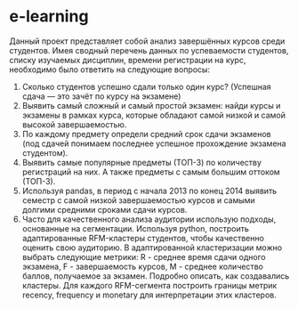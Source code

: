 # e-learning

Данный проект представляет собой анализ завершённых курсов среди студентов. Имея сводный перечень данных по успеваемости студентов,
списку изучаемых дисциплин, времени регистрации на курс, необходимо было ответить на следующие вопросы: 


1. Сколько студентов успешно сдали только один курс? (Успешная сдача — это зачёт по курсу на экзамене)
2. Выявить самый сложный и самый простой экзамен: найди курсы и экзамены в рамках курса, которые обладают самой низкой и самой высокой завершаемостью.
3. По каждому предмету определи средний срок сдачи экзаменов (под сдачей понимаем последнее успешное прохождение экзамена студентом).
4.  Выявить самые популярные предметы (ТОП-3) по количеству регистраций на них. А также предметы с самым большим оттоком (ТОП-3).
5.  Используя pandas, в период с начала 2013 по конец 2014 выявить семестр с самой низкой завершаемостью курсов и самыми долгими средними сроками сдачи курсов.
6.  Часто для качественного анализа аудитории использую подходы, основанные на сегментации. Используя python, построить адаптированные RFM-кластеры студентов,
    чтобы качественно оценить свою аудиторию. В адаптированной кластеризации можно выбрать следующие метрики: R - среднее время сдачи одного экзамена,
 F - завершаемость курсов, M - среднее количество баллов, получаемое за экзамен. Подробно описать, как создавались кластеры.
 Для каждого RFM-сегмента построить границы метрик recency, frequency и monetary для интерпретации этих кластеров. 
